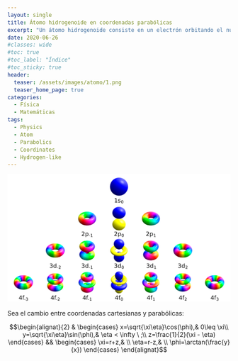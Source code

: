```yaml
---
layout: single
title: Átomo hidrogenoide en coordenadas parabólicas
excerpt: "Un átomo hidrogenoide consiste en un electrón orbitando el núcleo que está formado por uno o más protones (un protón en el caso del hidrógeno). Pueden ser considerados como sistemas formados por dos partículas puntuales que interaccionan mediante el potencial de Coulomb. El problema se enfoca desde la perspectiva del problema de los dos cuerpos."
date: 2020-06-26
#classes: wide
#toc: true
#toc_label: "Índice"
#toc_sticky: true
header:
  teaser: /assets/images/atomo/1.png
  teaser_home_page: true
categories:
  - Física
  - Matemáticas
tags:
  - Physics
  - Atom
  - Parabolics
  - Coordinates
  - Hydrogen-like
--- 
```


![](/assets/images/atomo/1.png)

Sea el cambio entre coordenadas cartesianas y parabólicas:

$$\begin{alignat}{2}
    &
    \begin{cases}
      x=\sqrt{\xi\eta}\cos(\phi),& 0\leq \xi\\
      y=\sqrt{\xi\eta}\sin(\phi),& \eta < \infty \ ;\\
      z=\frac{1}{2}(\xi - \eta)
    \end{cases}
    &&
    \begin{cases}
      \xi=r+z,& \\
      \eta=r-z,& \\
      \phi=\arctan(\frac{y}{x})
    \end{cases}
  \end{alignat}$$